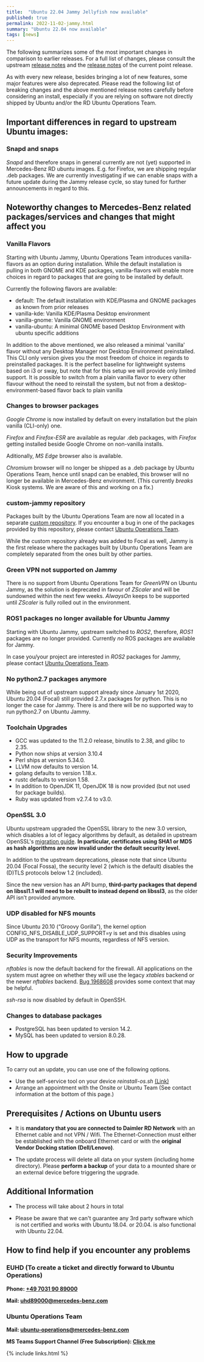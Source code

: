 ```yaml
---
title:  "Ubuntu 22.04 Jammy Jellyfish now available"
published: true
permalink: 2022-11-02-jammy.html
summary: "Ubuntu 22.04 now available"
tags: [news]
---
```


The following summarizes some of the most important changes in comparison to earlier releases. For a full list of changes, please consult the upstream [release notes](https://discourse.ubuntu.com/t/jammy-jellyfish-release-notes/24668) and the [release notes](https://discourse.ubuntu.com/t/jammy-jellyfish-point-release-changes/29835) of the current point release.


As with every new release, besides bringing a lot of new features, some major features were also deprecated. Please read the following list of breaking changes and the above mentioned release notes carefully before considering an install, especially if you are relying on software not directly shipped by Ubuntu and/or the RD Ubuntu Operations Team.

## Important differences in regard to upstream Ubuntu images:

### Snapd and snaps

*Snapd* and therefore snaps in general currently are not (yet) supported in Mercedes-Benz RD ubuntu images. E.g. for Firefox, we are shipping regular .deb packages. We are currently investigating if we can enable snaps with a future update during the Jammy release cycle, so stay tuned for further announcements in regard to this. 

## Noteworthy changes to Mercedes-Benz related packages/services and changes that might affect you

### Vanilla Flavors

Starting with Ubuntu Jammy, Ubuntu Operations Team introduces vanilla-flavors as an option during installation. While the default installation is pulling in both GNOME and KDE packages, vanilla-flavors will enable more choices in regard to packages that are going to be installed by default.

Currently the following flavors are available:
- default: The default installation with KDE/Plasma and GNOME packages as known from prior releases
- vanilla-kde: Vanilla KDE/Plasma Desktop environment
- vanilla-gnome: Vanilla GNOME environment
- vanilla-ubuntu: A minimal GNOME based Desktop Environment with ubuntu specific additions

In addition to the above mentioned, we also released a minimal 'vanilla' flavor without any Desktop Manager nor Desktop Environment preinstalled. This CLI only version gives you the most freedom of choice in regards to preinstalled packages. It is the perfect baseline for lightweight systems based on i3 or sway, but note that for this setup we will provide only limited support. It is possible to switch from a plain vanilla flavor to every other flavour without the need to reinstall the system, but not from a desktop-environment-based flavor back to plain vanilla

### Changes to browser packages
*Google Chrome* is now installed by default on every installation but the plain vanilla (CLI-only) one. 

*Firefox* and *Firefox-ESR* are available as regular .deb packages, with *Firefox* getting installed beside Google Chrome on non-vanilla installs.

Aditionally, *MS Edge* browser also is available.

*Chromium* browser will no longer be shipped as a .deb package by Ubuntu Operations Team, hence until snapd can be enabled, this browser will no longer be available in Mercedes-Benz environment.  (This currently *breaks* Kiosk systems. We are aware of this and working on a fix.)

### custom-jammy repository
Packages built by the Ubuntu Operations Team are now all located in a separate [custom repository](http://ubunturepo.rd.corpintra.net/mirrors/custom-jammy/dists/jammy-custom/). If you encounter a bug in one of the packages provided by this repository, please contact [Ubuntu Operations Team](mailto:ubuntu-operations@mercedes-benz.com).

While the custom repository already was added to Focal as well, Jammy is the first release where the packages built by Ubuntu Operations Team are completely separated from the ones built by other parties.

### Green VPN not supported on Jammy
There is no support from Ubuntu Operations Team for *GreenVPN* on Ubuntu Jammy, as the solution is deprecated in favour of *ZScaler* and will be sundowned within the next few weeks. *AlwaysOn* keeps to be supported until *ZScaler* is fully rolled out in the environment.

### ROS1 packages no longer available for Ubuntu Jammy
Starting with Ubuntu Jammy, upstream switched to *ROS2*, therefore, *ROS1* packages are no longer provided. Currently *no* ROS packages are available for Jammy.

In case you/your project are interested in *ROS2* packages for Jammy, please contact [Ubuntu Operations Team](mailto:ubuntu-operations@mercedes-benz.com).

### No python2.7 packages anymore
While being out of upstream support already since January 1st 2020, Ubuntu 20.04 (Focal) still provided 2.7.x packages for python. This is no longer the case for Jammy. There is and there will be no supported way to run python2.7 on Ubuntu Jammy.

### Toolchain Upgrades

- GCC was updated to the 11.2.0 release, binutils to 2.38, and glibc to 2.35. 
- Python now ships at version 3.10.4
- Perl ships at version 5.34.0. 
- LLVM now defaults to version 14. 
- golang defaults to version 1.18.x. 
- rustc defaults to version 1.58.
- In addition to OpenJDK 11, OpenJDK 18 is now provided (but not used for package builds).
- Ruby was updated from v2.7.4 to v3.0.

### OpenSSL 3.0

Ubuntu upstream upgraded the OpenSSL library to the new 3.0 version, which disables a lot of legacy algorithms by default, as detailed in upstream OpenSSL's [migration guide](https://www.openssl.org/docs/manmaster/man7/migration_guide.html). **In particular, certificates using SHA1 or MD5 as hash algorithms are now invalid under the default security level.**

In addition to the upstream deprecations, please note that since Ubuntu 20.04 (Focal Fossa), the security level 2 (which is the default) disables the (D)TLS protocols below 1.2 (included).

Since the new version has an API bump, **third-party packages that depend on libssl1.1 will need to be rebuilt to instead depend on libssl3**, as the older API isn’t provided anymore.

### UDP disabled for NFS mounts

Since Ubuntu 20.10 (“Groovy Gorilla”), the kernel option CONFIG_NFS_DISABLE_UDP_SUPPORT=y is set and this disables using UDP as the transport for NFS mounts, regardless of NFS version.

### Security Improvements

*nftables* is now the default backend for the firewall. All applications on the system must agree on whether they will use the legacy *xtables* backend or the newer *nftables* backend. [Bug 1968608](https://bugs.launchpad.net/bugs/1968608) provides some context that may be helpful.

*ssh-rsa* is now disabled by default in OpenSSH. 

### Changes to database packages

- PostgreSQL has been updated to version 14.2.
- MySQL has been updated to version 8.0.28.

## How to upgrade

To carry out an update, you can use one of the following options.

* Use the self-service tool on your device *reinstall-os.sh* [(Link)](./reinstall-os.html)
* Arrange an appointment with the Onsite or Ubuntu Team (See contact information at the bottom of this page.)

## Prerequisites / Actions on Ubuntu users

* It is **mandatory that you are connected to Daimler RD Network** with an Ethernet cable and not VPN / Wifi. The Ethernet-Connection must either be established with the onboard Ethernet card or with the **original Vendor Docking station (Dell/Lenovo)**.

* The update process will delete all data on your system (including home directory). Please **perform a backup** of your data to a mounted share or an external device before triggering the upgrade.

## Additional Information

* The process will take about 2 hours in total

* Please be aware that we can't guarantee any 3rd party software which is not certified and works with Ubuntu 18.04. or 20.04. is also functional with Ubuntu 22.04.

## How to find help if you encounter any problems

### EUHD (To create a ticket and directly forward to Ubuntu Operations)

**Phone: [+49 7031 90 89000](tel:+4970319089000)**

**Mail: [uhd89000@mercedes-benz.com](mailto:uhd89000@mercedes-benz.com)**

### Ubuntu Operations Team

**Mail: [ubuntu-operations@mercedes-benz.com](ubuntu-operations@mercedes-benz.com)**

**MS Teams Support Channel (Free Subscription): [Click me](https://social.intra.corpintra.net/external-link.jspa?url=https%3A%2F%2Fteams.microsoft.com%2Fl%2Fchannel%2F19%253a98e89971b7044a56b696cdb9555f4fe5%2540thread.tacv2%2FUpgrade%252520Support%3FgroupId%3D13fe2da7-5cab-4525-9f67-b54eefb7a8ca%26tenantId%3D9652d7c2-1ccf-4940-8151-4a92bd474ed0)**

{% include links.html %}
